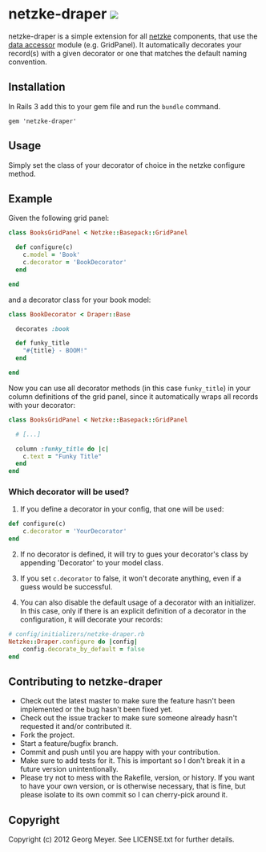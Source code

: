 # netzke-draper [<img src="https://secure.travis-ci.org/scho/netzke-draper.png" />](http://travis-ci.org/scho/netzke-draper)

netzke-draper is a simple extension for all [netzke](http://netzke.org/) components, that use the [data accessor](https://github.com/nomadcoder/netzke-basepack/blob/master/lib/netzke/basepack/data_accessor.rb) module (e.g. GridPanel). It automatically decorates your record(s) with a given decorator or one that matches the default naming convention.

## Installation

In Rails 3 add this to your gem file and run the ```bundle``` command.

```
gem 'netzke-draper'
```

## Usage

Simply set the class of your decorator of choice in the netzke configure method.

## Example

Given the following grid panel:

```ruby
class BooksGridPanel < Netzke::Basepack::GridPanel

  def configure(c)
    c.model = 'Book'
    c.decorator = 'BookDecorator'
  end

end
```

and a decorator class for your book model:

```ruby
class BookDecorator < Draper::Base

  decorates :book

  def funky_title
    "#{title} - BOOM!"
  end

end
```

Now you can use all decorator methods (in this case ```funky_title```) in your column definitions of the grid panel, since it automatically wraps all records with your decorator: 

```ruby
class BooksGridPanel < Netzke::Basepack::GridPanel

  # [...]

  column :funky_title do |c|
    c.text = "Funky Title"
  end
end
```

### Which decorator will be used?

1. If you define a decorator in your config, that one will be used:

  ```ruby
  def configure(c)
      c.decorator = 'YourDecorator'
  end
  ```

2. If no decorator is defined, it will try to gues your decorator's class by appending 'Decorator' to your model class.

3. If you set ```c.decorator``` to false, it won't decorate anything, even if a guess would be successful.

4. You can also disable the default usage of a decorator with an initializer. In this case, only if there is an explicit definition of a decorator in the configuration, it will decorate your records:

  ```ruby
  # config/initializers/netzke-draper.rb
  Netzke::Draper.configure do |config|
      config.decorate_by_default = false
  end
  ```

## Contributing to netzke-draper
 
* Check out the latest master to make sure the feature hasn't been implemented or the bug hasn't been fixed yet.
* Check out the issue tracker to make sure someone already hasn't requested it and/or contributed it.
* Fork the project.
* Start a feature/bugfix branch.
* Commit and push until you are happy with your contribution.
* Make sure to add tests for it. This is important so I don't break it in a future version unintentionally.
* Please try not to mess with the Rakefile, version, or history. If you want to have your own version, or is otherwise necessary, that is fine, but please isolate to its own commit so I can cherry-pick around it.

## Copyright

Copyright (c) 2012 Georg Meyer. See LICENSE.txt for
further details.
